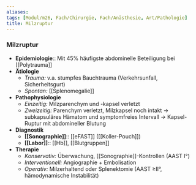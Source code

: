 ```yaml
---
aliases: 
tags: [Modul/m26, Fach/Chirurgie, Fach/Anästhesie, Art/Pathologie]
title: Milzruptur
---
```

### Milzruptur
- **Epidemiologie**:: Mit 45% häufigste abdominelle Beteiligung bei [[Polytrauma]]
- **Ätiologie**
	- *Trauma:* v.a. stumpfes Bauchtrauma (Verkehrsunfall, Sicherheitsgurt)
	- *Spontan:* [[Splenomegalie]]
- **Pathophysiologie**
	- *Einzeitig:* Milzparenchym und -kapsel verletzt
	- *Zweizeitig:* Parenchym verletzt, Milzkapsel noch intakt → subkapsuläres Hämatom und symptomfreies Intervall → Kapsel-Ruptur mit abdomineller Blutung
- **Diagnostik**
	- **[[Sonographie]]**:: [[eFAST]] ([[Koller-Pouch]])
	- **[[Labor]]**:: [[Hb]], [[Blutgruppen]]
- **Therapie**
	- *Konservativ:* Überwachung, [[Sonographie]]-Kontrollen (AAST I°)
	- *Interventionell:* Angiographie + Embolisation
	- *Operativ:* Milzerhaltend oder Splenektomie (AAST ≥II°, hämodynamische Instabilität)